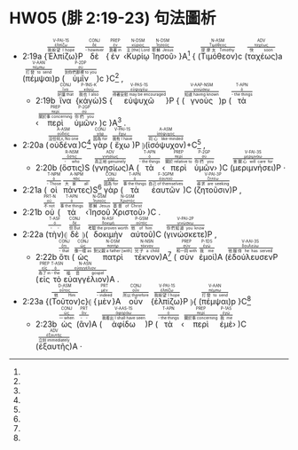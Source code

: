 # HW05 (腓 2:19-23) 句法圖析



- 2:19a {<RUBY><ruby><ruby><span class='verb'>Ἐλπίζω</span><rt>我盼望 I hope</rt></ruby><rt><a href='https://bible.fhl.net/new/s.php?N=0&k=01679&m='>ἐλπίζω</a></rt></ruby><rt>V-PAI-1S</rt></RUBY>}P <RUBY><ruby><ruby>δὲ<rt>- however</rt></ruby><rt><a href='https://bible.fhl.net/new/s.php?N=0&k=01161&m='>δέ</a></rt></ruby><rt>CONJ</rt></RUBY> {<RUBY><ruby><ruby>ἐν<rt>靠著 in</rt></ruby><rt><a href='https://bible.fhl.net/new/s.php?N=0&k=01722&m='>ἐν</a></rt></ruby><rt>PREP</rt></RUBY> ‹<RUBY><ruby><ruby>Κυρίῳ<rt>主 [the] Lord</rt></ruby><rt><a href='https://bible.fhl.net/new/s.php?N=0&k=02962&m='>κύριος</a></rt></ruby><rt>N-DSM</rt></RUBY> <RUBY><ruby><ruby>Ἰησοῦ<rt>耶穌 Jesus</rt></ruby><rt><a href='https://bible.fhl.net/new/s.php?N=0&k=02424&m='>Ἰησοῦς</a></rt></ruby><rt>N-DSM</rt></RUBY>› }A[^1] { (<RUBY><ruby><ruby>Τιμόθεον<rt>提摩太 Timothy</rt></ruby><rt><a href='https://bible.fhl.net/new/s.php?N=0&k=05095&m='>Τιμόθεος</a></rt></ruby><rt>N-ASM</rt></RUBY>)c (<RUBY><ruby><ruby>ταχέως<rt>快 soon</rt></ruby><rt><a href='https://bible.fhl.net/new/s.php?N=0&k=05030&m='>ταχέως</a></rt></ruby><rt>ADV</rt></RUBY>)a (<RUBY><ruby><ruby><span class='inf'>πέμψαι</span><rt>打發 to send</rt></ruby><rt><a href='https://bible.fhl.net/new/s.php?N=0&k=03992&m='>πέμπω</a></rt></ruby><rt>V-AAN</rt></RUBY>)p (<RUBY><ruby><ruby>ὑμῖν<rt>到你們那裡 to you</rt></ruby><rt><a href='https://bible.fhl.net/new/s.php?N=0&k=04771&m='>σύ</a></rt></ruby><rt>P-2DP</rt></RUBY>)c }C[^2] <span class='punctuation'>,</span> 
	- 2:19b <RUBY><ruby><ruby>ἵνα<rt>好讓 that</rt></ruby><rt><a href='https://bible.fhl.net/new/s.php?N=0&k=02443&m='>ἵνα</a></rt></ruby><rt>CONJ</rt></RUBY> {<RUBY><ruby><ruby>κἀγὼ<rt>我也 I also</rt></ruby><rt><a href='https://bible.fhl.net/new/s.php?N=0&k=02504&m='>κἀγώ</a></rt></ruby><rt>P-1NS-K</rt></RUBY>}S {<RUBY><ruby><ruby><span class='verb'>εὐψυχῶ</span><rt>得著安慰 may be encouraged</rt></ruby><rt><a href='https://bible.fhl.net/new/s.php?N=0&k=02174&m='>εὐψυχέω</a></rt></ruby><rt>V-PAS-1S</rt></RUBY>}P { (<RUBY><ruby><ruby><span class='ptc'>γνοὺς</span><rt>知道 having known</rt></ruby><rt><a href='https://bible.fhl.net/new/s.php?N=0&k=01097&m='>γινώσκω</a></rt></ruby><rt>V-AAP-NSM</rt></RUBY>)p (<RUBY><ruby><ruby>τὰ<rt>- the things</rt></ruby><rt><a href='https://bible.fhl.net/new/s.php?N=0&k=03588&m='>ὀ</a></rt></ruby><rt>T-APN</rt></RUBY> ‹<RUBY><ruby><ruby>περὶ<rt>關於事 concerning</rt></ruby><rt><a href='https://bible.fhl.net/new/s.php?N=0&k=04012&m='>περί</a></rt></ruby><rt>PREP</rt></RUBY> <RUBY><ruby><ruby>ὑμῶν<rt>你們 you</rt></ruby><rt><a href='https://bible.fhl.net/new/s.php?N=0&k=04771&m='>σύ</a></rt></ruby><rt>P-2GP</rt></RUBY>› )c }A[^3] <span class='punctuation'>.</span> 
- 2:20a (<RUBY><ruby><ruby>οὐδένα<rt>沒任何人 No one</rt></ruby><rt><a href='https://bible.fhl.net/new/s.php?N=0&k=03762&m='>οὐδείς</a></rt></ruby><rt>A-ASM</rt></RUBY>)C[^5] <RUBY><ruby><ruby>γὰρ<rt>因為 for</rt></ruby><rt><a href='https://bible.fhl.net/new/s.php?N=0&k=01063&m='>γάρ</a></rt></ruby><rt>CONJ</rt></RUBY> (<RUBY><ruby><ruby><span class='verb'>ἔχω</span><rt>我有 I have</rt></ruby><rt><a href='https://bible.fhl.net/new/s.php?N=0&k=02192&m='>ἔχω</a></rt></ruby><rt>V-PAI-1S</rt></RUBY>)P ⦈(<RUBY><ruby><ruby>ἰσόψυχον<rt>同心 like-minded</rt></ruby><rt><a href='https://bible.fhl.net/new/s.php?N=0&k=02473&m='>ἰσόψυχος</a></rt></ruby><rt>A-ASM</rt></RUBY>)+C[^4] <span class='punctuation'>,</span> 
	- 2:20b (<RUBY><ruby><ruby>ὅστις<rt>- who</rt></ruby><rt><a href='https://bible.fhl.net/new/s.php?N=0&k=03748&m='>ὅστις</a></rt></ruby><rt>R-NSM</rt></RUBY>)S (<RUBY><ruby><ruby>γνησίως<rt>真正地 genuinely</rt></ruby><rt><a href='https://bible.fhl.net/new/s.php?N=0&k=01104&m='>γνησίως</a></rt></ruby><rt>ADV</rt></RUBY>)A (<RUBY><ruby><ruby>τὰ<rt>- the things</rt></ruby><rt><a href='https://bible.fhl.net/new/s.php?N=0&k=03588&m='>ὀ</a></rt></ruby><rt>T-APN</rt></RUBY> ‹<RUBY><ruby><ruby>περὶ<rt>關於 relative to</rt></ruby><rt><a href='https://bible.fhl.net/new/s.php?N=0&k=04012&m='>περί</a></rt></ruby><rt>PREP</rt></RUBY> <RUBY><ruby><ruby>ὑμῶν<rt>你們 you</rt></ruby><rt><a href='https://bible.fhl.net/new/s.php?N=0&k=04771&m='>σύ</a></rt></ruby><rt>P-2GP</rt></RUBY>› )C (<RUBY><ruby><ruby><span class='verb'>μεριμνήσει</span><rt>會關心 will care for</rt></ruby><rt><a href='https://bible.fhl.net/new/s.php?N=0&k=03309&m='>μεριμνάω</a></rt></ruby><rt>V-FAI-3S</rt></RUBY>)P <span class='punctuation'>·</span> 
- 2:21a (<RUBY><ruby><ruby>οἱ<rt>- Those</rt></ruby><rt><a href='https://bible.fhl.net/new/s.php?N=0&k=03588&m='>ὀ</a></rt></ruby><rt>T-NPM</rt></RUBY> <RUBY><ruby><ruby>πάντες<rt>大家 all</rt></ruby><rt><a href='https://bible.fhl.net/new/s.php?N=0&k=03956&m='>πᾶς</a></rt></ruby><rt>A-NPM</rt></RUBY>)S[^6] <RUBY><ruby><ruby>γὰρ<rt>因為 for</rt></ruby><rt><a href='https://bible.fhl.net/new/s.php?N=0&k=01063&m='>γάρ</a></rt></ruby><rt>CONJ</rt></RUBY> (<RUBY><ruby><ruby>τὰ<rt>事 the things</rt></ruby><rt><a href='https://bible.fhl.net/new/s.php?N=0&k=03588&m='>ὀ</a></rt></ruby><rt>T-APN</rt></RUBY> <RUBY><ruby><ruby>ἑαυτῶν<rt>自己 of themselves</rt></ruby><rt><a href='https://bible.fhl.net/new/s.php?N=0&k=01438&m='>ἑαυτοῦ</a></rt></ruby><rt>F-3GPM</rt></RUBY>)C (<RUBY><ruby><ruby><span class='verb'>ζητοῦσιν</span><rt>尋求 are seeking</rt></ruby><rt><a href='https://bible.fhl.net/new/s.php?N=0&k=02212&m='>ζητέω</a></rt></ruby><rt>V-PAI-3P</rt></RUBY>)P <span class='punctuation'>,</span> 
- 2:21b <RUBY><ruby><ruby>οὐ<rt>不 not</rt></ruby><rt><a href='https://bible.fhl.net/new/s.php?N=0&k=03756&m='>οὐ</a></rt></ruby><rt>PRT-N</rt></RUBY> (<RUBY><ruby><ruby>τὰ<rt>事 the things</rt></ruby><rt><a href='https://bible.fhl.net/new/s.php?N=0&k=03588&m='>ὀ</a></rt></ruby><rt>T-APN</rt></RUBY> ‹<RUBY><ruby><ruby>Ἰησοῦ<rt>耶穌 Jesus</rt></ruby><rt><a href='https://bible.fhl.net/new/s.php?N=0&k=02424&m='>Ἰησοῦς</a></rt></ruby><rt>N-GSM</rt></RUBY> <RUBY><ruby><ruby>Χριστοῦ<rt>基督 of Christ</rt></ruby><rt><a href='https://bible.fhl.net/new/s.php?N=0&k=05547&m='>Χριστός</a></rt></ruby><rt>N-GSM</rt></RUBY>› )C <span class='punctuation'>.</span> 
- 2:22a (<RUBY><ruby><ruby>τὴν<rt>- -</rt></ruby><rt><a href='https://bible.fhl.net/new/s.php?N=0&k=03588&m='>ὀ</a></rt></ruby><rt>T-ASF</rt></RUBY>)⦇ <RUBY><ruby><ruby>δὲ<rt>但 But</rt></ruby><rt><a href='https://bible.fhl.net/new/s.php?N=0&k=01161&m='>δέ</a></rt></ruby><rt>CONJ</rt></RUBY> ⦈(<RUBY><ruby><ruby>δοκιμὴν<rt>考驗 the proven worth</rt></ruby><rt><a href='https://bible.fhl.net/new/s.php?N=0&k=01382&m='>δοκιμή</a></rt></ruby><rt>N-ASF</rt></RUBY> <RUBY><ruby><ruby>αὐτοῦ<rt>他 of him</rt></ruby><rt><a href='https://bible.fhl.net/new/s.php?N=0&k=00846&m='>αὐτός</a></rt></ruby><rt>P-GSM</rt></RUBY>)C (<RUBY><ruby><ruby><span class='verb'>γινώσκετε</span><rt>你們知道 you know</rt></ruby><rt><a href='https://bible.fhl.net/new/s.php?N=0&k=01097&m='>γινώσκω</a></rt></ruby><rt>V-PAI-2P</rt></RUBY>)P <span class='punctuation'>,</span> 
	- 2:22b <RUBY><ruby><ruby>ὅτι<rt>- that</rt></ruby><rt><a href='https://bible.fhl.net/new/s.php?N=0&k=03754&m='>ὅτι</a></rt></ruby><rt>CONJ</rt></RUBY> (<RUBY><ruby><ruby>ὡς<rt>像一樣 as</rt></ruby><rt><a href='https://bible.fhl.net/new/s.php?N=0&k=05613&m='>ὡς</a></rt></ruby><rt>CONJ</rt></RUBY> <RUBY><ruby><ruby>πατρὶ<rt>對父親 a father [with]</rt></ruby><rt><a href='https://bible.fhl.net/new/s.php?N=0&k=03962&m='>πατήρ</a></rt></ruby><rt>N-DSM</rt></RUBY> <RUBY><ruby><ruby>τέκνον<rt>兒子 a child</rt></ruby><rt><a href='https://bible.fhl.net/new/s.php?N=0&k=05043&m='>τέκνον</a></rt></ruby><rt>N-NSN</rt></RUBY>)A[^7] (<RUBY><ruby><ruby>σὺν<rt>和一同 with</rt></ruby><rt><a href='https://bible.fhl.net/new/s.php?N=0&k=04862&m='>σύν</a></rt></ruby><rt>PREP</rt></RUBY> <RUBY><ruby><ruby>ἐμοὶ<rt>我 me</rt></ruby><rt><a href='https://bible.fhl.net/new/s.php?N=0&k=01473&m='>ἐγώ</a></rt></ruby><rt>P-1DS</rt></RUBY>)A (<RUBY><ruby><ruby><span class='verb'>ἐδούλευσεν</span><rt>他服侍 he has served</rt></ruby><rt><a href='https://bible.fhl.net/new/s.php?N=0&k=01398&m='>δουλεύω</a></rt></ruby><rt>V-AAI-3S</rt></RUBY>P (<RUBY><ruby><ruby>εἰς<rt>為了 in</rt></ruby><rt><a href='https://bible.fhl.net/new/s.php?N=0&k=01519&m='>εἰς</a></rt></ruby><rt>PREP</rt></RUBY> <RUBY><ruby><ruby>τὸ<rt>- the</rt></ruby><rt><a href='https://bible.fhl.net/new/s.php?N=0&k=03588&m='>ὀ</a></rt></ruby><rt>T-ASN</rt></RUBY> <RUBY><ruby><ruby>εὐαγγέλιον<rt>福音 gospel</rt></ruby><rt><a href='https://bible.fhl.net/new/s.php?N=0&k=02098&m='>εὐαγγέλιον</a></rt></ruby><rt>N-ASN</rt></RUBY>)A <span class='punctuation'>.</span> 
- 2:23a {(<RUBY><ruby><ruby>Τοῦτον<rt>他 Him</rt></ruby><rt><a href='https://bible.fhl.net/new/s.php?N=0&k=03778&m='>οὗτος</a></rt></ruby><rt>D-ASM</rt></RUBY>)c}⦇ {<RUBY><ruby><ruby>μὲν<rt>- indeed</rt></ruby><rt><a href='https://bible.fhl.net/new/s.php?N=0&k=03303&m='>μέν</a></rt></ruby><rt>PRT</rt></RUBY>}A <RUBY><ruby><ruby>οὖν<rt>所以 therefore</rt></ruby><rt><a href='https://bible.fhl.net/new/s.php?N=0&k=03767&m='>οὖν</a></rt></ruby><rt>CONJ</rt></RUBY> {<RUBY><ruby><ruby><span class='verb'>ἐλπίζω</span><rt>我盼望 I hope</rt></ruby><rt><a href='https://bible.fhl.net/new/s.php?N=0&k=01679&m='>ἐλπίζω</a></rt></ruby><rt>V-PAI-1S</rt></RUBY>}P ⦈{ (<RUBY><ruby><ruby><span class='inf'>πέμψαι</span><rt>打發 to send</rt></ruby><rt><a href='https://bible.fhl.net/new/s.php?N=0&k=03992&m='>πέμπω</a></rt></ruby><rt>V-AAN</rt></RUBY>)p }C[^8] 
	- 2:23b <RUBY><ruby><ruby>ὡς<rt>一 when</rt></ruby><rt><a href='https://bible.fhl.net/new/s.php?N=0&k=05613&m='>ὡς</a></rt></ruby><rt>CONJ</rt></RUBY> (<RUBY><ruby><ruby>ἂν<rt>- -</rt></ruby><rt><a href='https://bible.fhl.net/new/s.php?N=0&k=00302&m='>ἄν</a></rt></ruby><rt>PRT</rt></RUBY>)A (<RUBY><ruby><ruby><span class='verb'>ἀφίδω</span><rt>我看出 I shall have seen</rt></ruby><rt><a href='https://bible.fhl.net/new/s.php?N=0&k=00872&m='>ἀφοράω</a></rt></ruby><rt>V-AAS-1S</rt></RUBY>)P (<RUBY><ruby><ruby>τὰ<rt>- the things</rt></ruby><rt><a href='https://bible.fhl.net/new/s.php?N=0&k=03588&m='>ὀ</a></rt></ruby><rt>T-APN</rt></RUBY> ‹<RUBY><ruby><ruby>περὶ<rt>關於事 concerning</rt></ruby><rt><a href='https://bible.fhl.net/new/s.php?N=0&k=04012&m='>περί</a></rt></ruby><rt>PREP</rt></RUBY> <RUBY><ruby><ruby>ἐμὲ<rt>我 me</rt></ruby><rt><a href='https://bible.fhl.net/new/s.php?N=0&k=01473&m='>ἐγώ</a></rt></ruby><rt>P-1AS</rt></RUBY>› )C (<RUBY><ruby><ruby>ἐξαυτῆς<rt>立刻 immediately</rt></ruby><rt><a href='https://bible.fhl.net/new/s.php?N=0&k=01824&m='>ἐξαυτῆς</a></rt></ruby><rt>ADV</rt></RUBY>)A <span class='punctuation'>·</span> 

[^1]: 

[^2]: 

[^3]: 

[^4]: 

[^5]: 

[^6]: 

[^7]: 

[^8]: 
